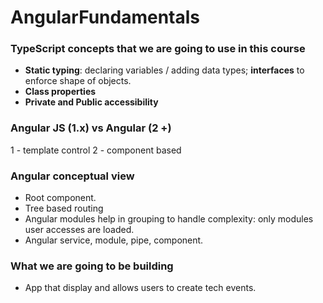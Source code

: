 # AngularFundamentals

### TypeScript concepts that we are going to use in this course
- **Static typing**: declaring variables / adding data types; **interfaces** to enforce shape of objects.
- **Class properties**
- **Private and Public accessibility**

### Angular JS (1.x) vs Angular (2 +)
1 - template  control
2 - component based

### Angular conceptual view
- Root component.
- Tree based routing
- Angular modules help in grouping to handle complexity: only modules user accesses are loaded.
- Angular service, module, pipe, component.

### What we are going to be building
- App that display and allows users to create tech events.

